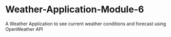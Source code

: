 # Weather-Application-Module-6
A Weather Application to see current weather conditions and forecast using OpenWeather API
